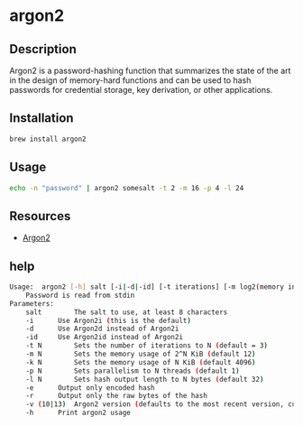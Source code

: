 # argon2

## Description

Argon2 is a password-hashing function that summarizes the state of the art in the design of memory-hard functions and can be used to hash passwords for credential storage, key derivation, or other applications.

## Installation

```bash
brew install argon2
```

## Usage

```bash
echo -n "password" | argon2 somesalt -t 2 -m 16 -p 4 -l 24
```

## Resources

- [Argon2](https://github.com/P-H-C/phc-winner-argon2)

## help

```bash
Usage:  argon2 [-h] salt [-i|-d|-id] [-t iterations] [-m log2(memory in KiB) | -k memory in KiB] [-p parallelism] [-l hash length] [-e|-r] [-v (10|13)]
	Password is read from stdin
Parameters:
	salt		The salt to use, at least 8 characters
	-i		Use Argon2i (this is the default)
	-d		Use Argon2d instead of Argon2i
	-id		Use Argon2id instead of Argon2i
	-t N		Sets the number of iterations to N (default = 3)
	-m N		Sets the memory usage of 2^N KiB (default 12)
	-k N		Sets the memory usage of N KiB (default 4096)
	-p N		Sets parallelism to N threads (default 1)
	-l N		Sets hash output length to N bytes (default 32)
	-e		Output only encoded hash
	-r		Output only the raw bytes of the hash
	-v (10|13)	Argon2 version (defaults to the most recent version, currently 13)
	-h		Print argon2 usage
```